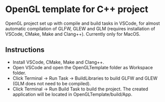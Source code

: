 # OpenGL template for C++ project
 OpenGL project set up with compile and build tasks in VSCode, for almost automatic compilation of GLFW, GLEW and GLM (requires installation of VSCode, CMake, Make and Clang++). Currently only for MacOS.

## Instructions
- Install VSCode, CMake, Make and Clang++.
- Open VSCode and open the OpenGLTemplate folder as Workspace folder.
- Click Terminal -> Run Task -> BuildLibraries to build GLFW and GLEW (GLM does not need to be compiled).
- Click Terminal -> Run Build Task to build the project. The created application will be located in OpenGLTemplate/build/App.